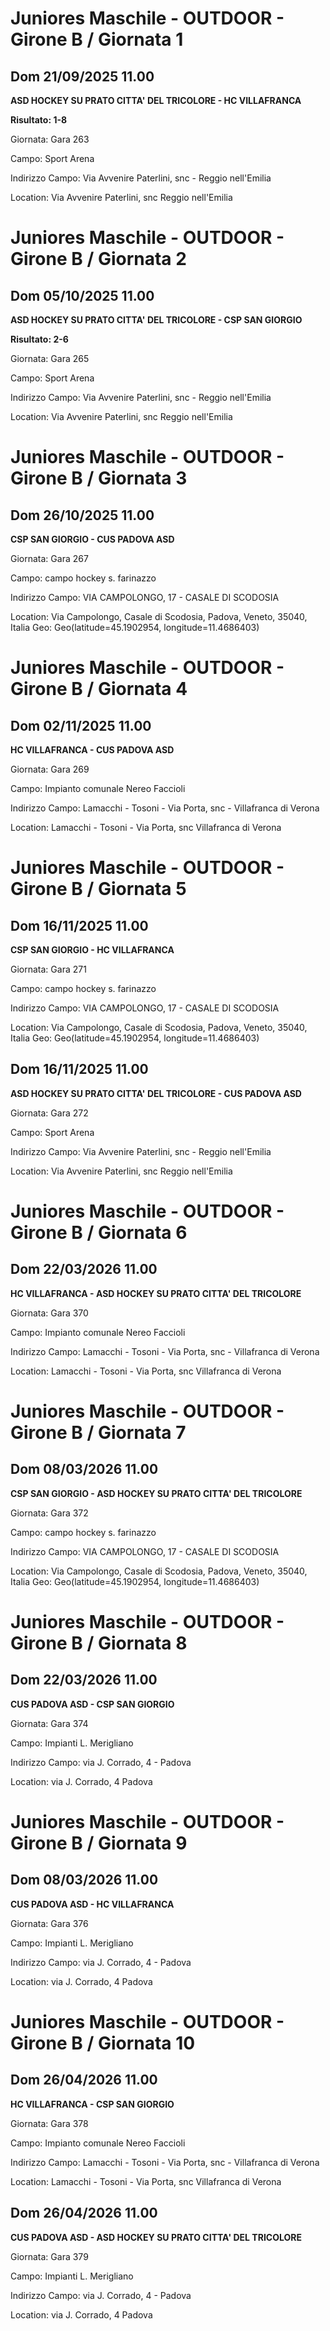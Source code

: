 

# Juniores Maschile - OUTDOOR  - Girone B / Giornata 1

## Dom 21/09/2025 11.00

<strong>ASD HOCKEY SU PRATO CITTA' DEL TRICOLORE - HC VILLAFRANCA</strong>

**Risultato: 1-8**

Giornata: Gara 263

Campo: Sport Arena 

Indirizzo Campo:  Via Avvenire Paterlini, snc - Reggio nell'Emilia

Location:  Via Avvenire Paterlini, snc Reggio nell'Emilia



# Juniores Maschile - OUTDOOR  - Girone B / Giornata 2

## Dom 05/10/2025 11.00

<strong>ASD HOCKEY SU PRATO CITTA' DEL TRICOLORE - CSP SAN GIORGIO</strong>

**Risultato: 2-6**

Giornata: Gara 265

Campo: Sport Arena 

Indirizzo Campo:  Via Avvenire Paterlini, snc - Reggio nell'Emilia

Location:  Via Avvenire Paterlini, snc Reggio nell'Emilia



# Juniores Maschile - OUTDOOR  - Girone B / Giornata 3

## Dom 26/10/2025 11.00

<strong>CSP SAN GIORGIO - CUS PADOVA ASD</strong>

Giornata: Gara 267

Campo: campo hockey s. farinazzo 

Indirizzo Campo:  VIA CAMPOLONGO, 17 - CASALE DI SCODOSIA

Location: Via Campolongo, Casale di Scodosia, Padova, Veneto, 35040, Italia
Geo: Geo(latitude=45.1902954, longitude=11.4686403)



# Juniores Maschile - OUTDOOR  - Girone B / Giornata 4

## Dom 02/11/2025 11.00

<strong>HC VILLAFRANCA - CUS PADOVA ASD</strong>

Giornata: Gara 269

Campo: Impianto comunale Nereo Faccioli 

Indirizzo Campo:  Lamacchi - Tosoni - Via Porta, snc - Villafranca di Verona

Location:  Lamacchi - Tosoni - Via Porta, snc Villafranca di Verona



# Juniores Maschile - OUTDOOR  - Girone B / Giornata 5

## Dom 16/11/2025 11.00

<strong>CSP SAN GIORGIO - HC VILLAFRANCA</strong>

Giornata: Gara 271

Campo: campo hockey s. farinazzo 

Indirizzo Campo:  VIA CAMPOLONGO, 17 - CASALE DI SCODOSIA

Location: Via Campolongo, Casale di Scodosia, Padova, Veneto, 35040, Italia
Geo: Geo(latitude=45.1902954, longitude=11.4686403)


## Dom 16/11/2025 11.00

<strong>ASD HOCKEY SU PRATO CITTA' DEL TRICOLORE - CUS PADOVA ASD</strong>

Giornata: Gara 272

Campo: Sport Arena 

Indirizzo Campo:  Via Avvenire Paterlini, snc - Reggio nell'Emilia

Location:  Via Avvenire Paterlini, snc Reggio nell'Emilia



# Juniores Maschile - OUTDOOR  - Girone B / Giornata 6

## Dom 22/03/2026 11.00

<strong>HC VILLAFRANCA - ASD HOCKEY SU PRATO CITTA' DEL TRICOLORE</strong>

Giornata: Gara 370

Campo: Impianto comunale Nereo Faccioli 

Indirizzo Campo:  Lamacchi - Tosoni - Via Porta, snc - Villafranca di Verona

Location:  Lamacchi - Tosoni - Via Porta, snc Villafranca di Verona



# Juniores Maschile - OUTDOOR  - Girone B / Giornata 7

## Dom 08/03/2026 11.00

<strong>CSP SAN GIORGIO - ASD HOCKEY SU PRATO CITTA' DEL TRICOLORE</strong>

Giornata: Gara 372

Campo: campo hockey s. farinazzo 

Indirizzo Campo:  VIA CAMPOLONGO, 17 - CASALE DI SCODOSIA

Location: Via Campolongo, Casale di Scodosia, Padova, Veneto, 35040, Italia
Geo: Geo(latitude=45.1902954, longitude=11.4686403)



# Juniores Maschile - OUTDOOR  - Girone B / Giornata 8

## Dom 22/03/2026 11.00

<strong>CUS PADOVA ASD - CSP SAN GIORGIO</strong>

Giornata: Gara 374

Campo: Impianti L. Merigliano 

Indirizzo Campo:  via J. Corrado, 4 - Padova

Location:  via J. Corrado, 4 Padova



# Juniores Maschile - OUTDOOR  - Girone B / Giornata 9

## Dom 08/03/2026 11.00

<strong>CUS PADOVA ASD - HC VILLAFRANCA</strong>

Giornata: Gara 376

Campo: Impianti L. Merigliano 

Indirizzo Campo:  via J. Corrado, 4 - Padova

Location:  via J. Corrado, 4 Padova



# Juniores Maschile - OUTDOOR  - Girone B / Giornata 10

## Dom 26/04/2026 11.00

<strong>HC VILLAFRANCA - CSP SAN GIORGIO</strong>

Giornata: Gara 378

Campo: Impianto comunale Nereo Faccioli 

Indirizzo Campo:  Lamacchi - Tosoni - Via Porta, snc - Villafranca di Verona

Location:  Lamacchi - Tosoni - Via Porta, snc Villafranca di Verona


## Dom 26/04/2026 11.00

<strong>CUS PADOVA ASD - ASD HOCKEY SU PRATO CITTA' DEL TRICOLORE</strong>

Giornata: Gara 379

Campo: Impianti L. Merigliano 

Indirizzo Campo:  via J. Corrado, 4 - Padova

Location:  via J. Corrado, 4 Padova

